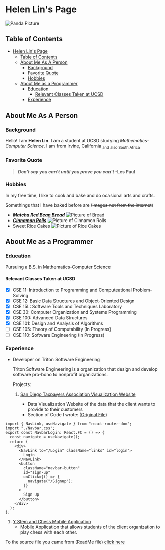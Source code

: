 # Helen Lin's Page
![Panda Picture](indexPageImages/panda.webp)

## Table of Contents
- [Helen Lin's Page](#helen-lins-page)
  - [Table of Contents](#table-of-contents)
  - [About Me As A Person](#about-me-as-a-person)
    - [Background](#background)
    - [Favorite Quote](#favorite-quote)
    - [Hobbies](#hobbies)
  - [About Me as a Programmer](#about-me-as-a-programmer)
    - [Education](#education)
      - [Relevant Classes Taken at UCSD](#relevant-classes-taken-at-ucsd)
    - [Experience](#experience)

## About Me As A Person
### Background
Hello! I am **Helen Lin**. I am a student at UCSD studying *Mathematics-Computer Science*. I am from Irvine, California <sub>and also South Africa</sub>

### Favorite Quote
> **_Don't say you can't until you prove you can't_ -Les Paul**

### Hobbies
In my free time, I like to cook and bake and do ocasional arts and crafts. 

Somethings that I have baked before are (~~Images not from the internet~~)
* [***Matcha Red Bean Bread***](https://youtu.be/hKtKUd1-6b0)
  ![Picture of Bread](indexPageImages/Matcha%20Bread.jpg)
* [***Cinnamon Rolls***](https://www.youtube.com/watch?v=HjOqNLDf-Cg)
  ![Picture of Cinnamon Rolls](indexPageImages/Cinnamon%20Roll.jpg)
* Sweet Rice Cakes
  ![***Picture of Rice Cakes***](indexPageImages/Rice%20Cake.jpg)



## About Me as a Programmer

### Education
Pursuing a B.S. in Mathematics-Computer Science

#### Relevant Classes Taken at UCSD
- [x] CSE 11: Introduction to Programming and Computeational Problem-Solving
- [x] CSE 12: Basic Data Structures and Object-Oriented Design
- [x] CSE 15L: Software Tools and Techniques Laboratory
- [x] CSE 30: Computer Organization and Systems Programming
- [x] CSE 100: Advanced Data Structures
- [x] CSE 101: Design and Analysis of Algorithms
- [ ] CSE 105: Theory of Computability (In Progress)
- [ ] CSE 110: Software Engineering (In Progress)

### Experience
* Developer on Triton Software Engineering

  Triton Software Engineering is a organization that design and develop software pro-bono to nonprofit organizations.
  
  Projects:

  1. [San Diego Taxpayers Association Visualization Website](https://github.com/TritonSE/SDCTA-Data-Visualization-Website)
      
       * Data Visualization Website of the data that the client wants to provide to their customers
       * Section of Code I wrote: ([Original File](https://github.com/TritonSE/SDCTA-Data-Visualization-Website/blob/main/SDCTA/src/components/Navbar/NavbarLogin.tsx))

```
import { NavLink, useNavigate } from "react-router-dom";
import "./Navbar.css";
export const NavbarLogin: React.FC = () => {
  const navigate = useNavigate();
  return (
    <div>
      <NavLink to="/Login" className="links" id="login">
        Login
      </NavLink>
      <button
        className="navbar-button"
        id="sign-up"
        onClick={() => {
          navigate("/Signup");
        }}
      >
        Sign Up
      </button>
    </div>
  );
};
```

  1. [Y Stem and Chess Mobile Application](https://github.com/TritonSE/YSC-Mobile-Application)
       * Mobile Application that allows students of the client organization to play chess with each other. 

To the source file you came from (ReadMe file) [click here](README.md)
